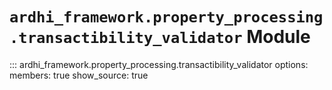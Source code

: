 # `ardhi_framework.property_processing.transactibility_validator` Module

::: ardhi_framework.property_processing.transactibility_validator
    options:
      members: true
      show_source: true
